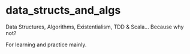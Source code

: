 data_structs_and_algs
=====================

Data Structures, Algorithms, Existentialism, TDD &amp; Scala... Because why not?

For learning and practice mainly.
